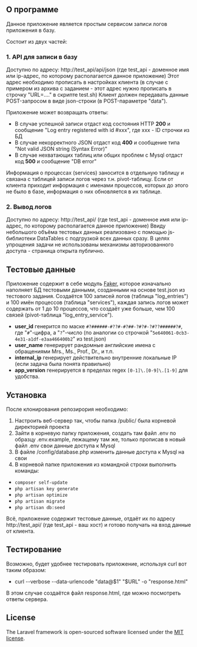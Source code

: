 ## О программе

Данное приложение является простым сервисом записи логов приложения в базу.

Состоит из двух частей:
### 1. API для записи в базу
Доступно по адресу: http://test_api/api/json (где test_api - доменное имя или ip-адрес, по которому располагается данное приложение)
Этот адрес необходимо прописать в настройках клиента (в случае с примером из архива с заданием - этот адрес нужно прописать в строчку "URL=...." в скрипте test.sh)
Клиент должен передавать данные POST-запросом в виде json-строки (в POST-параметре "data").

Приложение может возвращать ответы:
- В случае успешной записи отдаст код состояния HTTP **200** и сообщение "Log entry registered with id #xxx", где xxx - ID строчки из БД
- В случае некорректного JSON отдаст код **400** и сообщение типа "Not valid JSON string (Syntax Error)"
- В случае нехватающих таблиц или общих проблем с Mysql отдаст код **500** и сообщение "DB error"


Информация о процессах (services) заносится в отдельную таблицу и связана с таблицей записи логов через т.н. pivot-таблицу.
Если от клиента приходит информация с именами процессов, которых до этого не было в базе, информация о них обновляется в их таблице.


### 2. Вывод логов
Доступно по адресу: http://test_api/ (где test_api - доменное имя или ip-адрес, по которому располагается данное приложение)
Ввиду небольшого объёма тестовых данных реализовано с помощью js-библиотеки DataTables с подгрузкой всех данных сразу.
В целях упрощения задачи не использованы механизмы авторизованного доступа - страница открыта публично.

## Тестовые данные

Приложение содержит в себе модуль [Faker](https://github.com/fzaninotto/Faker "Faker"), которое изначально наполняет БД тестовыми данными, созданными на основе test.json из тестового задания.
Создаётся  100 записей логов (таблица "log_entries") и 100 имён процессов (таблица "services"), каждая запись логов может содержать от 1 до 10 процессов, что создаёт уже больше, чем 100 связей (pivot-таблица "log_entry_service").
 - **user_id** генерится по маске `#?######-#??#-#?##-?#?#-?#??######?#`, где "`#`"-цифра, а "`?`"-число (по аналогии со строчкой "`5e640061-0cb3-4e31-a1df-e3aa466400b2`" из test.json)
 - **user_name** генерирует рандомные английские имена с обращениями Mrs., Ms., Prof., Dr., и т.п.
 - **internal_ip** генерирует действительно внутренние локальные IP (если задача была понята правильно)
 - **app_version** генерируется в пределах regex `[0-1]\.[0-9]\.[1-9]` для удобства.

## Установка

После клонирования репозирория необходимо:
1. Настроить веб-сервер так, чтобы папка /public/ была корневой директорией проекта
2. Зайти в корневую папку приложения, создать там файл .env по образцу .env.example, лежащему там же, только прописав в новый файл .env свои данные доступа к Mysql
3. В файле /config/database.php изменить данные доступа к Mysql на свои
4. В корневой папке приложения из командной строки выполнить команды:
 * `composer self-update`
 * `php artisan key generate`
 * `php artisan optimize`
 * `php artisan migrate`
 * `php artisan db:seed`

Всё, приложение содержит тестовые данные, отдаёт их по адресу http://test_api/ (где test_api - ваш хост) и готово получать на вход данные от клиента.

## Тестирование

Возможно, будет удобнее тестировать приложение, используя curl вот таким образом:

 - curl --verbose --data-urlencode "data@$1" "$URL" -o "response.html"

В этом случае создаётся файл response.html, где можно посмотреть ответы сервера.
   
## License

The Laravel framework is open-sourced software licensed under the [MIT license](http://opensource.org/licenses/MIT).
